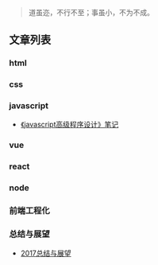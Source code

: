 > 道虽迩，不行不至；事虽小，不为不成。

## 文章列表

### html

### css

### javascript

* [《javascript高级程序设计》笔记](/1)

### vue

### react

### node

### 前端工程化

### 总结与展望

* [2017总结与展望](https://github.com/lxyc/lxyc-blog/issues/1)